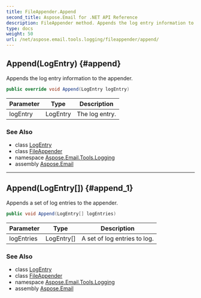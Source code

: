 ```yaml
---
title: FileAppender.Append
second_title: Aspose.Email for .NET API Reference
description: FileAppender method. Appends the log entry information to the appender
type: docs
weight: 50
url: /net/aspose.email.tools.logging/fileappender/append/
---
```

## Append(LogEntry) {#append}

Appends the log entry information to the appender.

```csharp
public override void Append(LogEntry logEntry)
```

| Parameter | Type | Description |
| --- | --- | --- |
| logEntry | LogEntry | The log entry. |

### See Also

* class [LogEntry](../../logentry/)
* class [FileAppender](../)
* namespace [Aspose.Email.Tools.Logging](../../fileappender/)
* assembly [Aspose.Email](../../../)

---

## Append(LogEntry[]) {#append_1}

Appends a set of log entries to the appender.

```csharp
public void Append(LogEntry[] logEntries)
```

| Parameter | Type | Description |
| --- | --- | --- |
| logEntries | LogEntry[] | A set of log entries to log. |

### See Also

* class [LogEntry](../../logentry/)
* class [FileAppender](../)
* namespace [Aspose.Email.Tools.Logging](../../fileappender/)
* assembly [Aspose.Email](../../../)


